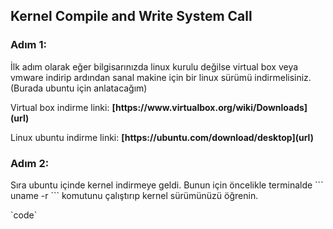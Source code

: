 ## Kernel Compile and Write System Call   

<h3>
  Adım 1:
</h3>
<p>
  İlk adım olarak eğer bilgisarınızda linux kurulu değilse virtual box veya vmware indirip ardından sanal makine için bir linux sürümü indirmelisiniz.(Burada ubuntu için anlatacağım)  
</p> 
<p>
Virtual box indirme linki:  
<b>
  [https://www.virtualbox.org/wiki/Downloads](url)
</b>  
</p>
<p>
Linux ubuntu indirme linki:  
  <b>
    [https://ubuntu.com/download/desktop](url)  
  </b>
  
</p>  
<h3>
  Adım 2:
</h3>
<p>
  Sıra ubuntu içinde kernel indirmeye geldi. Bunun için öncelikle terminalde
  ```
  uname -r
  ```
  komutunu çalıştırıp kernel sürümünüzü öğrenin.
</p>
`code`
